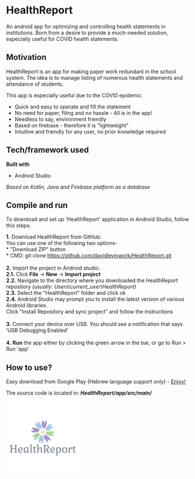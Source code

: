 # HealthReport

An android app for optimizing and controlling health statements in institutions.
Born from a desire to provide a much-needed solution, especially useful for COVID health statements. 

## Motivation

HealthReport is an app for making paper work redundant in the school system.
The idea is to manage listing of numerous health statements and attendance of students.

This app is especially useful due to the COVID epidemic.
* Quick and easy to operate and fill the statement
* No need for paper, filing and no hassle - All is in the app!
* Needless to say, environment friendly
* Based on firebase - therefore it is "lightweight"
* Intuitive and friendly for any user, no prior knowledge required

## Tech/framework used

**Built with**
* Android Studio

*Based on Kotlin, Java and Firebase platform as a database*

## Compile and run
To download and set up 'HealthReport' application in Android Studio, follow this steps:

**1.** Download HealthReport from GitHub: <br/> 
	You can use one of the following two options- <br/>
		* "Download ZIP" button <br/>
		* CMD: git clone https://github.com/davidlevinwork/HealthReport.git <br/> <br/>
**2.** Import the project in Android studio: <br/>
	**2.1.** Click **File** -> **New** -> **Import project** <br/>
	**2.2.** Navigate to the directory where you downloaded the HealthReport repository *(usually: Users\current_user\HealthReport)* <br/>
	**2.3.** Select the "HealthReport" folder and click ok <br/>
	**2.4.** Android Studio may prompt you to install the latest version of various Android libraries.  <br/>
             Click "Install Repository and sync project" and follow the instructions <br/> <br/>
**3.** Connect your device over USB. You should see a notification that says ‘USB Debugging Enabled’ <br/> <br/>
**4.** **Run** the app either by clicking the green arrow in the bar, or go to Run > Run 'app' <br/>

## How to use?
Easy download from Google Play (Hebrew language support only) -
[Enjoy!](https://play.google.com/store/apps/details?id=com.davidlevin40.app)

The source code is located in: ***HealthReport/app/src/main/***

![](HealthReport_logo.png)

